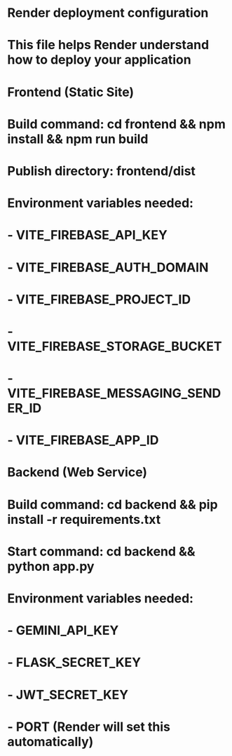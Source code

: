 # Render deployment configuration
# This file helps Render understand how to deploy your application

# Frontend (Static Site)
# Build command: cd frontend && npm install && npm run build
# Publish directory: frontend/dist
# Environment variables needed:
# - VITE_FIREBASE_API_KEY
# - VITE_FIREBASE_AUTH_DOMAIN  
# - VITE_FIREBASE_PROJECT_ID
# - VITE_FIREBASE_STORAGE_BUCKET
# - VITE_FIREBASE_MESSAGING_SENDER_ID
# - VITE_FIREBASE_APP_ID

# Backend (Web Service)
# Build command: cd backend && pip install -r requirements.txt
# Start command: cd backend && python app.py
# Environment variables needed:
# - GEMINI_API_KEY
# - FLASK_SECRET_KEY
# - JWT_SECRET_KEY
# - PORT (Render will set this automatically)
